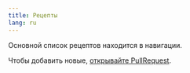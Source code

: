 ```yaml
---
title: Рецепты
lang: ru
---
```


Основной список рецептов находится в навигации.

Чтобы добавить новые, [открывайте PullRequest](https://github.com/effector/effector).
